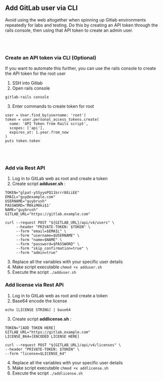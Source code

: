 ## Add GitLab user via CLI

Avoid using the web altogether when spinning up Gitlab environments repeatedly for labs and testing. Do this by creating an API token through the rails console, then using that API token to create an admin user.

<br>

<br>

### Create an API token via CLI (Optional)

If you want to automate this further, you can use the rails console to create the API token for the root user

1. SSH into Gitlab
2. Open rails console

```
gitlab-rails console
```
3. Enter commands to create token for root

```
user = User.find_by(username: 'root')
token = user.personal_access_tokens.create(
  name: 'API Token from Rails script',
  scopes: ['api'],
  expires_at: 1.year.from_now 
)
puts token.token 
```

<br>

<br>

### Add via Rest API

1. Log in to GitLab web as root and create a token
2. Create script **adduser.sh** :

```
TOKEN="glpat-ySSyyoPQ11brrr88iiEE"
EMAIL="guy@example.com"
USERNAME="guybrush"
PASSWORD='M0kiM0ki$1'
NAME="guybrush"
GITLAB_URL="https://gitlab.example.com"

curl --request POST "${GITLAB_URL}/api/v4/users" \
     --header "PRIVATE-TOKEN: $TOKEN" \
     --form "email=$EMAIL" \
     --form "username=$USERNAME" \
     --form "name=$NAME" \
     --form "password=$PASSWORD" \
     --form "skip_confirmation=true" \
     --form "admin=true"
```
3. Replace all the variables with your specific user details
4. Make script executable `chmod +x adduser.sh` 
5. Execute the script `./adduser.sh`



### Add license via Rest APi

1. Log in to GitLab web as root and create a token
2. Base64 encode the license

```
echo [LICENSE STRING] | base64
```
3. Create script **addlicense.sh** :

```
TOKEN="[ADD TOKEN HERE]
GITLAB_URL="https://gitlab.example.com"
LICENSE_B64=[ENCODED LICENSE HERE]

curl --request POST "${GITLAB_URL}/api/v4/licenses" \
--header "PRIVATE-TOKEN: $TOKEN" \
--form "license=$LICENSE_64"
```
4. Replace all the variables with your specific user details
5. Make script executable `chmod +x addlicense.sh` 
6. Execute the script `./addlicense.sh`
